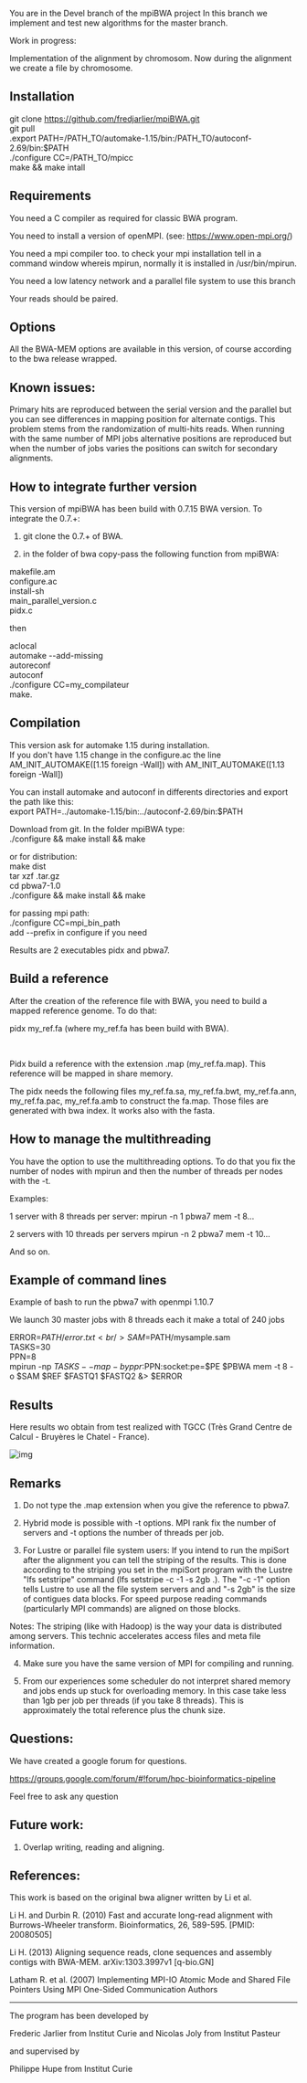 
You are in the Devel branch of the mpiBWA project
In this branch we implement and test new algorithms for the master branch.

Work in progress: <br /> 

Implementation of the alignment by chromosom. Now during the alignment we create a file by chromosome. 


Installation
---------

git clone https://github.com/fredjarlier/mpiBWA.git <br /> 
git pull <br />
.export PATH=/PATH_TO/automake-1.15/bin:/PATH_TO/autoconf-2.69/bin:$PATH <br />
 ./configure CC=/PATH_TO/mpicc <br />
make && make intall <br />

Requirements
------------

You need a C compiler as required for classic BWA program.

You need to install a version of openMPI. (see: https://www.open-mpi.org/)

You need a mpi compiler too. to check your mpi installation tell in a command window whereis mpirun, normally it is installed in /usr/bin/mpirun.

You need a low latency network and a parallel file system to use this branch

Your reads should be paired.

Options
------

All the BWA-MEM options are available in this version, of course according to the bwa release wrapped. 

Known issues:
-------------

Primary hits are reproduced between the serial version and the parallel but you can see differences in mapping position for alternate contigs. 
This problem stems from the randomization of multi-hits reads. When running with the same number of MPI jobs alternative positions are reproduced but when the number of jobs varies the positions can switch for secondary alignments.

How to integrate further version
--------------------------------

This version of mpiBWA has been build with 0.7.15 BWA version.
To integrate the 0.7.+:

1) git clone the 0.7.+ of BWA. <br />

2) in the folder of bwa copy-pass the following function from mpiBWA: <br />

makefile.am <br />
configure.ac <br />
install-sh <br />
main_parallel_version.c <br /> 
pidx.c <br />

then <br />

aclocal <br />
automake --add-missing <br />
autoreconf <br />
autoconf <br />
./configure CC=my_compilateur <br />
make. <br />

Compilation 
-----------

This version ask for automake 1.15 during installation. <br />
If you don't have 1.15 change in the configure.ac the line  <br />
AM_INIT_AUTOMAKE([1.15 foreign -Wall]) with AM_INIT_AUTOMAKE([1.13 foreign -Wall])  <br />

You can install automake and autoconf in differents directories and export the path like this: <br />
export PATH=../automake-1.15/bin:../autoconf-2.69/bin:$PATH <br />

Download from git. In the folder mpiBWA type: <br />
./configure && make install && make <br />

or for distribution: <br />
make dist <br />
tar xzf .tar.gz <br />
cd pbwa7-1.0 <br />
./configure && make install && make <br />

for passing mpi path: <br />
./configure CC=mpi_bin_path <br />
add --prefix in configure if you need <br /> 

Results are 2 executables pidx and pbwa7. <br />

Build a reference
-----------------
After the creation of the reference file with BWA, you need to build a mapped reference genome. 
To do that: <br />

pidx my_ref.fa (where my_ref.fa has been build with BWA).

<br />

Pidx build a reference with the extension .map (my_ref.fa.map). 
This reference will be mapped in share memory.

The pidx needs the following files my_ref.fa.sa, my_ref.fa.bwt, my_ref.fa.ann, my_ref.fa.pac, my_ref.fa.amb to construct the fa.map.
 Those files are generated with bwa index. It works also with the fasta.

How to manage the multithreading
----------------

You have the option to use the multithreading options. 
To do that you fix the number of nodes with mpirun and then the number of threads per nodes with the -t.

Examples:

1 server with 8 threads per server:
mpirun -n 1  pbwa7 mem -t 8... 

2 servers with 10 threads per servers
mpirun -n 2  pbwa7 mem -t 10... 

And so on.

Example of command lines
---------------------

Example of bash to run the pbwa7 with openmpi 1.10.7

We launch 30 master jobs with 8 threads each it make a total of 240 jobs 

ERROR=$PATH/error.txt <br />
SAM=$PATH/mysample.sam <br />
TASKS=30 <br />
PPN=8 <br />
mpirun -np $TASKS --map-by ppr:$PPN:socket:pe=$PE $PBWA mem -t 8 -o $SAM $REF $FASTQ1 $FASTQ2 &> $ERROR <br />

Results
-------

Here results wo obtain from test realized with TGCC (Très Grand Centre de Calcul - Bruyères le Chatel - France).

![img](Results_TGCC_Broadwell.jpg)

Remarks
-------

1) Do not type the .map extension when you give the reference to pbwa7.

2) Hybrid mode is possible with -t options. MPI rank fix the number of servers and -t options the number of threads per job. 

3) For Lustre or parallel file system users: If you intend to run the mpiSort after the alignment you can tell the striping of the results. 
This is done according to the striping you set in the mpiSort program with the Lustre "lfs setstripe" command (lfs setstripe -c -1 -s 2gb .). 
The "-c -1" option tells Lustre to use all the file system servers and and "-s 2gb" is the size of contigues data blocks. 
For speed purpose reading commands (particularly MPI commands) are aligned on those blocks.

Notes: The striping (like with Hadoop) is the way your data is distributed among servers. This technic accelerates access files and meta file information.

4) Make sure you have the same version of MPI for compiling and running.

5) From our experiences some scheduler do not interpret shared memory and jobs ends up stuck for overloading memory.
In this case take less than 1gb per job per threads (if you take 8 threads). This is approximately the total reference plus the chunk size.

Questions:
--------

We have created a google forum for questions.

https://groups.google.com/forum/#!forum/hpc-bioinformatics-pipeline

Feel free to ask any question

Future work:
----------

1) Overlap writing, reading and aligning.

References:
---------

This work is based on the original bwa aligner written by Li et al.

Li H. and Durbin R. (2010) Fast and accurate long-read alignment with Burrows-Wheeler transform. Bioinformatics, 26, 589-595. [PMID: 20080505] 

Li H. (2013) Aligning sequence reads, clone sequences and assembly contigs with BWA-MEM. arXiv:1303.3997v1 [q-bio.GN]

Latham R. et al. (2007)  Implementing MPI-IO Atomic Mode and Shared File Pointers Using MPI One-Sided Communication Authors

-------

The program has been developed by 

Frederic Jarlier from Institut Curie and 
Nicolas Joly from Institut Pasteur

and supervised by

Philippe Hupe from Institut Curie
